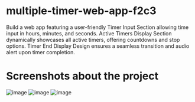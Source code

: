 # multiple-timer-web-app-f2c3
Build a web app featuring a user-friendly Timer Input Section allowing time input in hours, minutes, and seconds. Active Timers Display Section dynamically showcases all active timers, offering countdowns and stop options. Timer End Display Design ensures a seamless transition and audio alert upon timer completion.

# Screenshots about the project
![image](https://github.com/VaibhavMali001/multiple-timer-web-app-f2c3/assets/139566561/05ce0384-6a18-4aa2-bb92-88dd64ce7ebe)
![image](https://github.com/VaibhavMali001/multiple-timer-web-app-f2c3/assets/139566561/0c8d16cc-c90d-4e74-baef-a2d3290759e3)
![image](https://github.com/VaibhavMali001/multiple-timer-web-app-f2c3/assets/139566561/07cad1fe-dc8a-4fae-bcf4-b744c6b1b04b)


